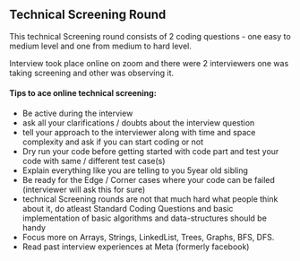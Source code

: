 ## Technical Screening Round

This technical Screening round consists of 2 coding questions - one easy to medium level and one from medium to hard level.

Interview took place online on zoom and there were 2 interviewers one was taking screening and other was observing it.

#### Tips to ace online technical screening:
- Be active during the interview
- ask all your clarifications / doubts about the interview question
- tell your approach to the interviewer along with time and space complexity and ask if you can start coding or not
- Dry run your code before getting started with code part and test your code with same / different test case(s)
- Explain everything like you are telling to you 5year old sibling
- Be ready for the Edge / Corner cases where your code can be failed (interviewer will ask this for sure)
- technical Screening rounds are not that much hard what people think about it, do atleast Standard Coding Questions and basic implementation of basic algorithms and data-structures should be handy
- Focus more on Arrays, Strings, LinkedList, Trees, Graphs, BFS, DFS.
- Read past interview experiences at Meta (formerly facebook)